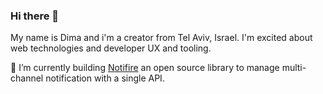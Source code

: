 ### Hi there 👋

My name is Dima and i'm a creator from Tel Aviv, Israel. I'm excited about web technologies and developer UX and tooling.

🔭 I’m currently building [Notifire](https://github.com/notifirehq/notifire) an open source library to manage multi-channel notification with a single API.


<!--
**scopsy/scopsy** is a ✨ _special_ ✨ repository because its `README.md` (this file) appears on your GitHub profile.

Here are some ideas to get you started:

- 🔭 I’m currently working on ...
- 🌱 I’m currently learning ...
- 👯 I’m looking to collaborate on ...
- 🤔 I’m looking for help with ...
- 💬 Ask me about ...
- 📫 How to reach me: ...
- 😄 Pronouns: ...
- ⚡ Fun fact: ...
-->

